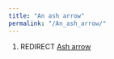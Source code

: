 ```yaml
---
title: "An ash arrow"
permalink: "/An_ash_arrow/"
---
```


1.  REDIRECT [Ash arrow](Ash_arrow "wikilink")
